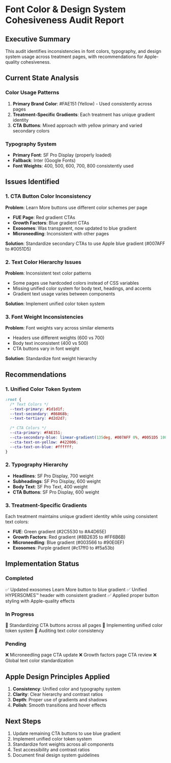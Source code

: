 # Font Color & Design System Cohesiveness Audit Report

## Executive Summary
This audit identifies inconsistencies in font colors, typography, and design system usage across treatment pages, with recommendations for Apple-quality cohesiveness.

## Current State Analysis

### Color Usage Patterns
1. **Primary Brand Color**: #FAE151 (Yellow) - Used consistently across pages
2. **Treatment-Specific Gradients**: Each treatment has unique gradient identity
3. **CTA Buttons**: Mixed approach with yellow primary and varied secondary colors

### Typography System
- **Primary Font**: SF Pro Display (properly loaded)
- **Fallback**: Inter (Google Fonts)
- **Font Weights**: 400, 500, 600, 700, 800 consistently used

## Issues Identified

### 1. CTA Button Color Inconsistency
**Problem**: Learn More buttons use different color schemes per page
- **FUE Page**: Red gradient CTAs
- **Growth Factors**: Blue gradient CTAs  
- **Exosomes**: Was transparent, now updated to blue gradient
- **Microneedling**: Inconsistent with other pages

**Solution**: Standardize secondary CTAs to use Apple blue gradient (#007AFF to #0051D5)

### 2. Text Color Hierarchy Issues
**Problem**: Inconsistent text color patterns
- Some pages use hardcoded colors instead of CSS variables
- Missing unified color system for body text, headings, and accents
- Gradient text usage varies between components

**Solution**: Implement unified color token system

### 3. Font Weight Inconsistencies
**Problem**: Font weights vary across similar elements
- Headers use different weights (600 vs 700)
- Body text inconsistent (400 vs 500)
- CTA buttons vary in font weight

**Solution**: Standardize font weight hierarchy

## Recommendations

### 1. Unified Color Token System
```css
:root {
  /* Text Colors */
  --text-primary: #1d1d1f;
  --text-secondary: #86868b;
  --text-tertiary: #d2d2d7;
  
  /* CTA Colors */
  --cta-primary: #FAE151;
  --cta-secondary-blue: linear-gradient(135deg, #007AFF 0%, #0051D5 100%);
  --cta-text-on-yellow: #422006;
  --cta-text-on-blue: #ffffff;
}
```

### 2. Typography Hierarchy
- **Headlines**: SF Pro Display, 700 weight
- **Subheadings**: SF Pro Display, 600 weight  
- **Body Text**: SF Pro Text, 400 weight
- **CTA Buttons**: SF Pro Display, 600 weight

### 3. Treatment-Specific Gradients
Each treatment maintains unique gradient identity while using consistent text colors:
- **FUE**: Green gradient (#2C5530 to #A4D65E)
- **Growth Factors**: Red gradient (#8B2635 to #FF6B6B)
- **Microneedling**: Blue gradient (#003566 to #90E0EF)
- **Exosomes**: Purple gradient (#c17ff0 to #f5a53b)

## Implementation Status

### Completed
✅ Updated exosomes Learn More button to blue gradient
✅ Unified HYPERSOMES™ header with consistent gradient
✅ Applied proper button styling with Apple-quality effects

### In Progress
🔄 Standardizing CTA buttons across all pages
🔄 Implementing unified color token system
🔄 Auditing text color consistency

### Pending
❌ Microneedling page CTA update
❌ Growth factors page CTA review
❌ Global text color standardization

## Apple Design Principles Applied
1. **Consistency**: Unified color and typography system
2. **Clarity**: Clear hierarchy and contrast ratios
3. **Depth**: Proper use of gradients and shadows
4. **Polish**: Smooth transitions and hover effects

## Next Steps
1. Update remaining CTA buttons to use blue gradient
2. Implement unified color token system
3. Standardize font weights across all components
4. Test accessibility and contrast ratios
5. Document final design system guidelines